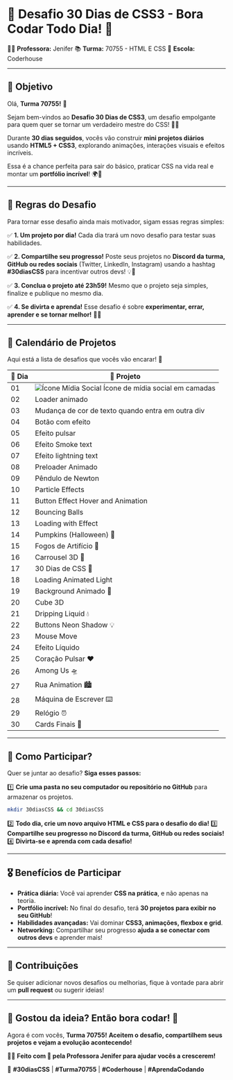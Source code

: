 # 🎨 **Desafio 30 Dias de CSS3 - Bora Codar Todo Dia! 🚀**

👩‍🏫 **Professora:** Jenifer
 📚 **Turma:** 70755 - HTML E CSS
 🏫 **Escola:** Coderhouse

------

## 🎯 **Objetivo**

Olá, **Turma 70755!** 🎉

Sejam bem-vindos ao **Desafio 30 Dias de CSS3**, um desafio empolgante para quem quer se tornar um verdadeiro mestre do CSS! 💪🎨

Durante **30 dias seguidos**, vocês vão construir **mini projetos diários** usando **HTML5 + CSS3**, explorando animações, interações visuais e efeitos incríveis.

Essa é a chance perfeita para sair do básico, praticar CSS na vida real e montar um **portfólio incrível**! 🌍🚀

------

## 📌 **Regras do Desafio**

Para tornar esse desafio ainda mais motivador, sigam essas regras simples:

✅ **1. Um projeto por dia!**
 Cada dia trará um novo desafio para testar suas habilidades.

✅ **2. Compartilhe seu progresso!**
 Poste seus projetos no **Discord da turma, GitHub ou redes sociais** (Twitter, LinkedIn, Instagram) usando a hashtag **#30diasCSS** para incentivar outros devs! 💡💙

✅ **3. Conclua o projeto até 23h59!**
 Mesmo que o projeto seja simples, finalize e publique no mesmo dia.

✅ **4. Se divirta e aprenda!**
 Esse desafio é sobre **experimentar, errar, aprender e se tornar melhor!** 🎨✨

------

## 📅 **Calendário de Projetos**

Aqui está a lista de desafios que vocês vão encarar! 🚀

| 🔢 Dia | 📌 Projeto                                         |
| ----- | ------------------------------------------------- |
| 01    | ![Ícone Mídia Social](../30DiasCSS/img/Dia1.gif) Ícone de mídia social em camadas |
| 02    | Loader animado                                |
| 03    | Mudança de cor de texto quando entra em outra div |
| 04    | Botão com efeito                                  |
| 05    | Efeito pulsar                                     |
| 06    | Efeito Smoke text                                 |
| 07    | Efeito lightning text                             |
| 08    | Preloader Animado                                 |
| 09    | Pêndulo de Newton                                 |
| 10    | Particle Effects                                  |
| 11    | Button Effect Hover and Animation                 |
| 12    | Bouncing Balls                                    |
| 13    | Loading with Effect                               |
| 14    | Pumpkins (Halloween) 🎃                            |
| 15    | Fogos de Artifício 🎇                              |
| 16    | Carrousel 3D 🎠                                    |
| 17    | 30 Dias de CSS 🚀                                  |
| 18    | Loading Animated Light                            |
| 19    | Background Animado 🌈                              |
| 20    | Cube 3D                                           |
| 21    | Dripping Liquid 💧                                 |
| 22    | Buttons Neon Shadow 💡                             |
| 23    | Mouse Move                                        |
| 24    | Efeito Líquido                                    |
| 25    | Coração Pulsar ❤️                                  |
| 26    | Among Us 🛸                                        |
| 27    | Rua Animation 🏙️                                   |
| 28    | Máquina de Escrever ⌨️                             |
| 29    | Relógio ⏰                                         |
| 30    | Cards Finais 🎴                                    |

------

## 🚀 **Como Participar?**

Quer se juntar ao desafio? **Siga esses passos:**

1️⃣ **Crie uma pasta no seu computador ou repositório no GitHub** para armazenar os projetos.

```bash
mkdir 30diasCSS && cd 30diasCSS
```

2️⃣ **Todo dia, crie um novo arquivo HTML e CSS para o desafio do dia!**
 3️⃣ **Compartilhe seu progresso no Discord da turma, GitHub ou redes sociais!**
 4️⃣ **Divirta-se e aprenda com cada desafio!**

------

## 🎖️ **Benefícios de Participar**

- **Prática diária:** Você vai aprender **CSS na prática**, e não apenas na teoria.
- **Portfólio incrível:** No final do desafio, terá **30 projetos para exibir no seu GitHub**!
- **Habilidades avançadas:** Vai dominar **CSS3, animações, flexbox e grid**.
- **Networking:** Compartilhar seu progresso **ajuda a se conectar com outros devs** e aprender mais!

------

## 🤝 **Contribuições**

Se quiser adicionar novos desafios ou melhorias, fique à vontade para abrir um **pull request** ou sugerir ideias!

------

## 🎉 **Gostou da ideia? Então bora codar! 🚀**

Agora é com vocês, **Turma 70755!** **Aceitem o desafio, compartilhem seus projetos e vejam a evolução acontecendo!**

👨‍💻 **Feito com 💙 pela Professora Jenifer para ajudar vocês a crescerem!**

🚀 **#30diasCSS** | **#Turma70755** | **#Coderhouse** | **#AprendaCodando**

